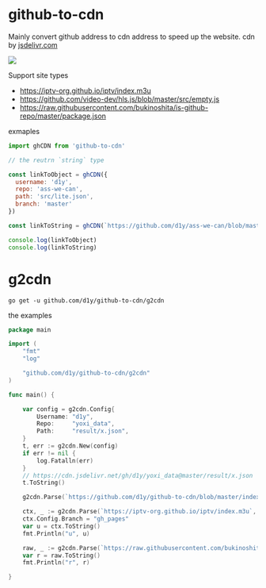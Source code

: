 # github-to-cdn

Mainly convert github address to cdn address to speed up the website. cdn by [jsdelivr.com](https://www.jsdelivr.com)

![](https://www.jsdelivr.com/img/logo-horizontal.svg)

Support site types

- https://iptv-org.github.io/iptv/index.m3u
- https://github.com/video-dev/hls.js/blob/master/src/empty.js
- https://raw.githubusercontent.com/bukinoshita/is-github-repo/master/package.json

exmaples

```js
import ghCDN from 'github-to-cdn'

// the reutrn `string` type

const linkToObject = ghCDN({
  username: 'd1y',
  repo: 'ass-we-can',
  path: 'src/lite.json',
  branch: 'master'
})

const linkToString = ghCDN(`https://github.com/d1y/ass-we-can/blob/master/src/lite.json`)

console.log(linkToObject)
console.log(linkToString)
```

# g2cdn

```
go get -u github.com/d1y/github-to-cdn/g2cdn
```

the examples

```go
package main

import (
	"fmt"
	"log"

	"github.com/d1y/github-to-cdn/g2cdn"
)

func main() {

	var config = g2cdn.Config{
		Username: "d1y",
		Repo:     "yoxi_data",
		Path:     "result/x.json",
	}
	t, err := g2cdn.New(config)
	if err != nil {
		log.Fatalln(err)
	}
	// https://cdn.jsdelivr.net/gh/d1y/yoxi_data@master/result/x.json
	t.ToString()

	g2cdn.Parse(`https://github.com/d1y/github-to-cdn/blob/master/index.js`, true)

	ctx, _ := g2cdn.Parse(`https://iptv-org.github.io/iptv/index.m3u`, false)
	ctx.Config.Branch = "gh_pages"
	var u = ctx.ToString()
	fmt.Println("u", u)

	raw, _ := g2cdn.Parse(`https://raw.githubusercontent.com/bukinoshita/is-github-repo/master/package.json`, false)
	var r = raw.ToString()
	fmt.Println("r", r)

}
```